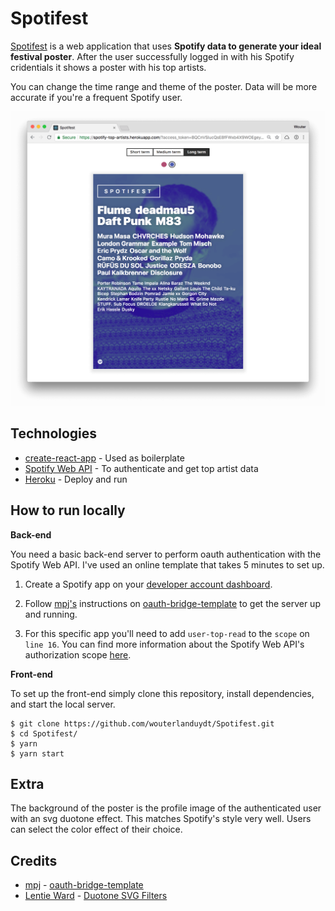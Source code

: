 # Spotifest

[Spotifest](https://spotify-top-artists.herokuapp.com/) is a web application that uses **Spotify data to generate your ideal festival poster**. After the user successfully logged in with his Spotify cridentials it shows a poster with his top artists.

You can change the time range and theme of the poster. Data will be more accurate if you're a frequent Spotify user.

![Screenshot](screenshot.png)

## Technologies

- [create-react-app](https://github.com/facebook/create-react-app) - Used as boilerplate
- [Spotify Web API](https://developer.spotify.com/documentation/web-api/) - To authenticate and get top artist data
- [Heroku](https://www.heroku.com/) - Deploy and run

## How to run locally

**Back-end**

You need a basic back-end server to perform oauth authentication with the Spotify Web API. I've used an online template that takes 5 minutes to set up.

1.  Create a Spotify app on your [developer account dashboard](https://developer.spotify.com/dashboard/applications).

2.  Follow [mpj's](https://github.com/mpj) instructions on [oauth-bridge-template](https://github.com/mpj/oauth-bridge-template) to get the server up and running.

3.  For this specific app you'll need to add `user-top-read` to the `scope` on `line 16`. You can find more information about the Spotify Web API's authorization scope [here](https://developer.spotify.com/documentation/general/guides/scopes/).

**Front-end**

To set up the front-end simply clone this repository, install dependencies, and start the local server.

```
$ git clone https://github.com/wouterlanduydt/Spotifest.git
$ cd Spotifest/
$ yarn
$ yarn start
```

## Extra

The background of the poster is the profile image of the authenticated user with an svg duotone effect. This matches Spotify's style very well. Users can select the color effect of their choice.

## Credits

- [mpj](https://github.com/mpj) - [oauth-bridge-template](https://github.com/mpj/oauth-bridge-template)
- [Lentie Ward](https://codepen.io/lentilz) - [Duotone SVG Filters](https://codepen.io/lentilz/pen/mPOKdG/)
